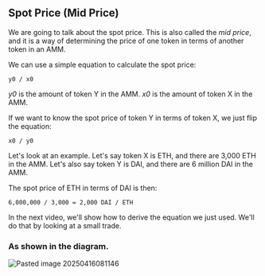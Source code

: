 ## Spot Price (Mid Price)

We are going to talk about the spot price. This is also called the *mid price*, and it is a way of determining the price of one token in terms of another token in an AMM. 

We can use a simple equation to calculate the spot price:

```
y0 / x0
```

*y0* is the amount of token Y in the AMM.
*x0* is the amount of token X in the AMM.

If we want to know the spot price of token Y in terms of token X, we just flip the equation:

```
x0 / y0
```

Let's look at an example. Let's say token X is ETH, and there are 3,000 ETH in the AMM. Let's also say token Y is DAI, and there are 6 million DAI in the AMM. 

The spot price of ETH in terms of DAI is then:

```
6,000,000 / 3,000 = 2,000 DAI / ETH
```

In the next video, we'll show how to derive the equation we just used. We'll do that by looking at a small trade.  

### As shown in the diagram.

![Pasted image 20250416081146](https://github.com/user-attachments/assets/90d592ff-d607-4736-8ed1-346ef29fdbd4)



